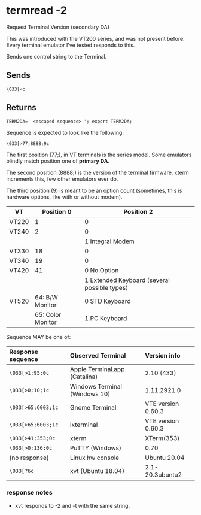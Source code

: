 # termread -2

Request Terminal Version (secondary DA)

This was introduced with the VT200 series,
and was not present before.
Every terminal emulator I've tested responds to this.

Sends one control string to the Terminal.

## Sends

```
\033[<c
```

## Returns

```
TERM2DA=' <escaped sequence> '; export TERM2DA; 
```

Sequence is expected to look like the following:

```
\033[>77;8888;9c
```

The first position (77;), in VT terminals is the series model.
Some emulators blindly match position one of **primary DA**.

The second position (8888;) is the version of the terminal firmware.
xterm increments this, few other emulators ever do.

The third position (9) is meant to be an option count (sometimes, this
is hardware options, like with or without modem).


| VT    | Position 0 | Position 2   |
| ---   | ---        | ---          |
| VT220 | 1          | 0            |
| VT240 | 2          | 0            |
|       |            | 1 Integral Modem |
| VT330 | 18         | 0            |
| VT340 | 19         | 0            |
| VT420 | 41         | 0 No Option  |
|       |            | 1 Extended Keyboard (several possible types) |
| VT520 | 64: B/W Monitor   | 0 STD Keyboard |
|       | 65: Color Monitor | 1 PC Keyboard |

Sequence MAY be one of:

| Response sequence  | Observed Terminal             | Version info   |
|:-------------------|:------------------------------|:---------------|
| `\033[>1;95;0c`    | Apple Terminal.app (Catalina) | 2.10 (433)  |
| `\033[>0;10;1c`    | Windows Terminal (Windows 10) | 1.11.2921.0 |
| `\033[>65;6003;1c` | Gnome Terminal                | VTE version 0.60.3 |
| `\033[>65;6003;1c` | lxterminal                    | VTE version 0.60.3 |
| `\033[>41;353;0c`  | xterm                         | XTerm(353) |
| `\033[>0;136;0c`   | PuTTY (Windows)               | 0.70 |
| (no response)      | Linux hw console              | Ubuntu 20.04 |
| `\033[?6c`         | xvt (Ubuntu 18.04)            | 2.1-20.3ubuntu2 |


### response notes

* xvt responds to -2 and -t with the same string.

